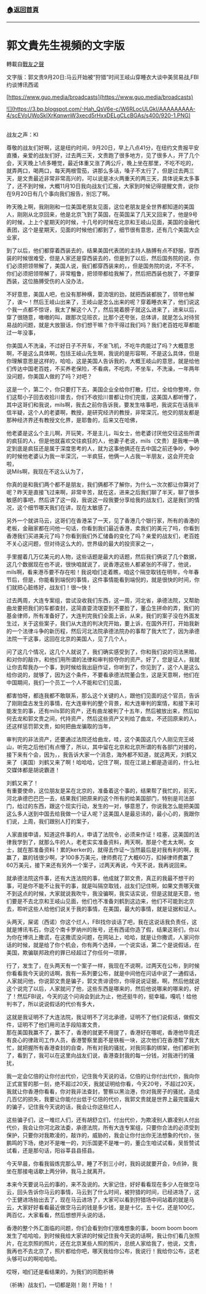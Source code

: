 ###  [:house:返回首頁](https://github.com/ourhimalayas/txt)
---
# 郭文貴先生視頻的文字版
轉載自[戰友之聲](http://littleantvoice.blogspot.com)

文字版：郭文贵9月20日:马云开始被“狩猎”时间王岐山穿睡衣大谈中美贸易战,FBI约谈博讯西诺


[https://www.guo.media/broadcasts](https://www.guo.media/broadcasts)




[!\[\](https://3.bp.blogspot.com/-Hah_QsV6e-c/W6RLocULGkI/AAAAAAAAA-4/scEVoUWoSkIXrKqnwnW3xecd5rHxxDELgCLcBGAs/s400/920-1.PNG)](https://3.bp.blogspot.com/-Hah_QsV6e-c/W6RLocULGkI/AAAAAAAAA-4/scEVoUWoSkIXrKqnwnW3xecd5rHxxDELgCLcBGAs/s1600/920-1.PNG)

<br>战友之声：KI


尊敬的战友们好啊，这是纽约时间，9月20日，早上八点41分，在纽约文贵报平安直播，亲爱的战友们好，过去两三天，文贵跑了很多地方，见了很多人，开了几个会，天天晚上1点多睡觉，最近体重又涨了两公斤，晚上坐在那里，不吃不吃的，就弄两口，喝两口，每天两根雪茄，讲那么多话，嗓子不太行了，但是过去两三天，是文贵最近非常非常高兴的，可以说是冰火两重天的两三天，具体说来太多事了，还不到时候，大概11月10日我向战友们汇报，大家到时候记得提醒文贵，说你在9月20日有几个事向我们报告，别忘了啊。


昨天晚上啊，我刚刚和一位美国老朋友见面，这位老朋友是全世界都知道的美国人，刚刚从北京回来，他是北京飞到了英国，在英国呆了几天又回来了，他是9号的时候，上上个星期天的时候，十几号的时候在北京和王岐山见面，美国的金融代表团，这个是星期天，见面的时候他们都到了，细节很有意思，还有几个美国大企业家，


到了以后，他们都穿着西装去的，结果美国代表团的主持人胳膊有点不舒服，穿西装的时候很难受，但是人家还是穿西装去的，但是到了以后，然后国务院的说，你们必须把领带解了，美国人说，我们都穿西装来的，，但是国务院的说，不不不，你们必须把领带解了，非常粗鲁，把领带都给我解了，然后把西装也脱了，不要穿西装，这位胳膊受伤的人没办法，


不好意思，美国人吧，也没有那种横，耍流氓的劲，就把西装都脱了，领带也解了，诶～！然后王岐山出来了，王岐山是怎么出来的呢？穿着睡衣来了，他们说这个我一点都不惊讶，我太了解这个人了，然后晃着膀子就这么进来了，进来以后，穿了很随意，嗷嗷的叫，跟那次见班农，比那个还夸张，总体讲，就是怎么对待贸易战的问题，就是大放狠话，你们想干嘛？你干得过我们吗？我们老百姓吃草都能过一年没事，


你美国人不洗澡，不过好日子不开车，不坐飞机，不吃牛肉能过了吗？大概意思啊，不是这么具体啊，包括王岐山先生啊，我说的是形容啊，不是这么具体，但是你理解意思是这样的，哈哈，这是美国人告诉我的，大概王岐山的意思，就是给他们传达中国老百姓，不买养老保险，不看病，不吃肉，不坐车，不洗澡，一年两年没问题，你美国人做的了吗？对吧？


这是一个，第二个，你只要打下去，美国企业全给你打散，打烂，全给你整垮，你们这帮小子回去收拾川普去，你们不收拾川普都让你们完蛋，这美国人都听懵了，其中这哥们和我说，mils啊，我去之前你告诉我，要发生啥事吧，我说实在话我半信半疑，这个人的老婆啊，教授，是研究经济的教授，非常深沉，他交的朋友都是那种经济界还有教授文化界，是耶鲁的，后来又在哈佛，


他老婆是这么个主儿啊，开玩笑，不是主儿，叫女士，他老婆讨厌他交往这些所谓的疯狂的人，但是他就喜欢交往疯狂的人，他妻子老说，mils（文贵）是我唯一确定到底是疯狂还是属于深度思考的人，就为这事他俩还在去中国之前还争吵，争吵的时候他老婆认为我一半深沉，一半疯狂，他俩一人占我一半朋友，这会开完会啦，<br>说Mils啊，我现在不这么认为了，


你真的是和我们两个都不是朋友，我们俩都不了解你，为什么一次次都让你算对了呢？昨天是直接飞过来啊，非常辛苦，就在这，进来之后我们聊了半天，聊了很多敏感的事吧，然后讲了这一段，我说这一段我要分享给我的战友们，这是我们的情况，这个细节哪天我们在讲，现在太敏感了。


另外一个就讲马云，这哥们在香港呆了一天，见了香港几个银行家，所有的香港的老板，金融家都在问他一句话，你看到我们最近香港，卖我们的美元了吗，你看到香港我们买进美元了吗？你看到我们外汇储备的变化了吗？亲爱的战友们，老百姓不关心这问题，但对待这么大的，世界级的最大的投资家之一，


手里握着几万亿美元的人物，这些话题是最大的话题，然后我们俩说了几个数据，这几个数据现在也不说，很快咱就说了，说香港这些人都紧张的不得了，他说，mils啊，看来港币要不存在啦！我说咱们走着瞧，咱这个隔空取钱在明年，今年春节后，但是，你能看到端倪的事情，这件事情能看到端倪的，就是很快的时间，你们就把心脏练好，战友们！很～快！


过去两周，大连专案组，尝试没收我们东西，这一周，河北省，承德法院，又帮助曲龙要把我们的车都查封，这简直耍流氓耍到不要脸了，董仚生拼命的弄，我们的基金律师，所有准备好了，大连判完我们全面上诉，从来，我们的案子没在外面发生过，关于这些案子，我们从大连的判决完开始，要上诉，在国外开打，开始我新的一个法律斗争的新历程，然后河北法院承德法院办的事帮了我大忙了，因为承德法院一干这事，这回在北京的美国人，见了几个人，


问了这几个情况，这几个人就说了，我们确实感受到了，你和我们说的司法黑暗，和对你的敲诈，和他们用所谓的法律和审判掠夺你的资产。好了，您是证人，我就让你去帮我办一个事，到时候给我出庭作证，你听到了，你见到了，这个人是这么给你说的，就够了，因为这个条件，不要看承德法院董仚生，这是天意啊，他们在中国期间，我们一个员工一个人不能和它们见面，


都害怕呀，都连我都不敢联系，那么这个关键的人，跟他们见面的这个官员，告诉了刚刚盘古发生的事情，在大连审判的整个背景，和大连审判的案情，和接下来可能发生的事，还有mils郭的资产，还有曲龙被判了十五年，然后被放出来，然后如何去龙和郭文贵之间，代持资产，然后这些资产又判给了曲龙，不还回原来的人，还这样惩罚郭文贵，如何把曲龙骗取的当年，


审判完的非法资产，还要通过法院还给曲龙，哇，这个美国这几个人刚见完王岐山，听完之后他们有点懵了，所以，其中留在北京和北京所谓的有各部门对接的，接下来有个会，因为，，我告诉大家一个消息，海外都不知道，就这两天，刘鹤又来了（美国）刘鹤又来了啊！哈哈哈，记住了啊，现在江湖上都是造谣的，什么社交媒体都是胡说霸道！


刘鹤又来了！<br>有重要使命，这位朋友是呆在北京的，准备着这个事的，结果帮了我忙的，前天，河北承德巴巴巴一去，结果我们把原来的这个所有的给美国部门，特别是司法部门，给过的东西，跟这个现实行动，发生的一对，够意思了，你说我怎么能把美国这么多人送到中国去给我做一个证人呢？这美国人是最忌讳的，最小心的，我跟你们说，上周，我们跟别人打的案子，


人家直接申请，知道这件事的人，申请了法院令，必须来作证！哇塞，这美国的法律我学到了，就那么牛的人，老老实实准备资料，两天啊，那是个老太太啊，女士，就在那准备资料！累的kerker的，就得去作证～当然最后是对我有利的啊，我赢了，赢的钱很少啊，才100多万美元，律师费花了大概60万，扣掉律师费赢了60万美元，接下来还有另外一个案子，过两天再说，今天不说，我再说回来。


就承德法院这件事，还有大连法院的事，他成就了郭文贵，真正的我最不想干的事，可是你不能不让我干的事，就是叫隔空取钱，战友们记住啊，如果文贵哪天做不到这点的时候，大家就说我吹牛，我没骗啊，我实话实说，但是这就是天意，他们要是不去北京和王岐山见面，他们也不准备刘鹤到这边来，他们不可能到北京去，聆听这些人给他们说关于我的事情，在美国，最大的事情，就是证据和证人。


头两天，屎诺（西诺）你这个烂人，FBI找你谈话了吧，我在这说话我负责任，这就是博讯韦石，你这个南卡罗纳州的账号，还有西诺你造了假，结果这哥们，你以为你在博讯上撒谎，在这撒谎没问题，在网站上，哈哈，就是让你撒谎，人家问你话的时候，就是给了你个机会，你有两个选择，一个说实话，第二个是说假话，在美国，欺骗联邦政府的罪已经超过了你任何一项罪，


行了，发生了，在头两天有一个案子一样，我现在不说啊，过两天在公布，到时候你看看我今天说的话啊，我有一系列要公布，就是中间他在问话中说了一通假话，人家就问他，你说郭文贵是骗子，郭文贵诽谤你，你得说说证据，啊，然后他就说这个说完了以后，人家就问了他，这些东西是哪来的，然后他说哪来的哪来的，好了！然后FBI说，今天的这个问询会到此为止，他还挺牛的，挺幸福，嘎叽！给他判书了，所以说说假话的代价有多大，


这就是我证明不了大连法院，我证明不了河北承德，证明不了他们说假话，做假文件，证明不了他们用司法手段陷害文贵，<br>那在美国我赢不了，赢不了，香港的就更不用提了，香港好在哪呢，香港他毕竟还有良心的律政司工作人员，香港警察里面不是铁板一块，这次他们在香港帮了我大忙，就把握所有香港查封的自查，所有对我的骚扰，对我同事的绑架，他们都听到了，看到了，我可以在这里向战友们说，香港查封我的每一分钱，对我进行的骚扰，


我一定会亿倍的让你付出代价，记住我今天说的话，亿倍的让你付出代价，我向你正式宣誓的那一刻，绝不超过20天，我就证明给你看，今天20号，不超过20天，我就让你香港你看看，你对我非法查封，警察以黑治港，你对我房子的骚扰，造成几百亿的损失，我要让你能付出低于亿倍的代价，我郭文贵就是世界上最完蛋最大的骗子，记住我今天说的话，我会让你这些烂人，


这些骗子们，这一堆烂人们，还有胡舒立们，付出代价，为欺凌别人霸凌别人付出代价，我会让你河北政法委，承德法院，所有大连专案组，只要你合法的必须受到保护，只要你对我欺凌的，敲诈的，威胁的，我会让你付出你无法想象的代价，张鹏鸣的下场，绝对不是唯一的，刘乐国更不是唯一的，董仚生咱试试看，吴哲赞试试看，还是那句话，阳谷莘县县搭县。


今天早晨，你看我锻炼完那么早，睡了不到三小时，我妈说就要开会，9点钟，我坐在那接电话歇上两分钟，我马上就离开。


本来今天要说马云的事的，来不及说的。大家记住，好好看看现在多少人在做空马云，回头告诉你马云的事情，马云到了什么时间，被狩猎的时间，已经进场了，这个王健进场抬出去了，现在马云进场了，大家可以看到狩猎场中间站着的就是马云，大家好好看看最近做空马云的钱是多少钱，是是十亿，五十亿，还是100亿，两百亿，大家看看，然后想想开头说的话，


香港的整个外汇面临的问题，你们会看到你们很难想象的事，boom boom boom发生了哈哈哈，到时候我给大家讲的时候记住我今天说的话啊，我让你们看几张照片，在北京照的照片，还在北京某些人照的照片，总统人家给我了，他说，文贵，我再也不去北京了，照片都给你吧，哪天我给你公布，我说行！我给你公布，这老头够可以的啊哈哈哈。


哎呀，咱们还是看结果的，为我们的同胞祈祷


（祈祷）战友们，一切都是刚！刚！开始！！